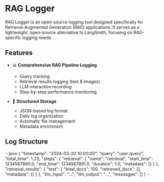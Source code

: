 # RAG Logger

RAG Logger is an open-source logging tool designed specifically for Retrieval-Augmented Generation (RAG) applications. It serves as a lightweight, open-source alternative to LangSmith, focusing on RAG-specific logging needs.

## Features

- 📊 **Comprehensive RAG Pipeline Logging**
  - Query tracking
  - Retrieval results logging (text & images)
  - LLM interaction recording
  - Step-by-step performance monitoring

- 💾 **Structured Storage**
  - JSON-based log format
  - Daily log organization
  - Automatic file management
  - Metadata enrichment
 
## Log Structure
···json
{
    "timestamp": "2024-03-20 10:00:00",
    "query": "user query",
    "total_time": 1.23,
    "steps": {
        "retrieval": {
            "name": "retrieval",
            "start_time": 1234567890.0,
            "end_time": 1234567891.0,
            "duration": 1.0,
            "metadata": {}
        }
    },
    "retrieval_results": {
        "text": {
            "total_docs": 100,
            "retrieved_docs": [],
            "metadata": {}
        }
    },
    "llm_input": "...",
    "llm_output": "...",
    "messages": []
}
···
